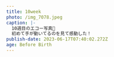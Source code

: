 ```yaml
---
title: 10week
photo: /img_7078.jpeg
caption: |-
  10週目のエコー写真👼
  初めて手が動いてるのを見て感動した！
publish-date: 2023-06-17T07:40:02.272Z
age: Before Birth
---
```

